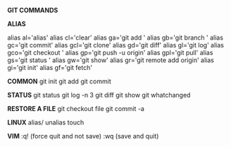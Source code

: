 **GIT COMMANDS**

**ALIAS**

alias al='alias'
alias cl='clear'
alias ga='git add '
alias gb='git branch '
alias gc='git commit'
alias gcl='git clone'
alias gd='git diff'
alias gl='git log'
alias gco='git checkout '
alias gp='git push -u origin'
alias gpl='git pull'
alias gs='git status '
alias gw='git show'
alias gr='git remote add origin'
alias gi='git init'
alias gf='git fetch'

**COMMON**
git init
git add
git commit

**STATUS**
git status
git log -n 3
git diff <filename>
git show
git whatchanged

**RESTORE A FILE**
git checkout <commit hash> file
git commit -a

**LINUX**
alias/ unalias
touch <filename>

**VIM**
:q! (force quit and not save)
:wq (save and quit)
